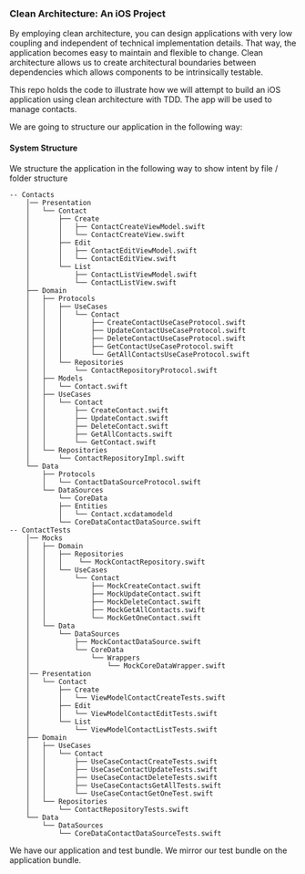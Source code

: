 ### Clean Architecture: An iOS Project

By employing clean architecture, you can design applications with very low coupling and independent of technical implementation details. That way, the application becomes easy to maintain and flexible to change. Clean architecture allows us to create architectural boundaries between dependencies which allows components to be intrinsically testable.

This repo holds the code to illustrate how we will attempt to build an iOS application using clean architecture with TDD. The app will be used to manage contacts.

We are going to structure our application in the following way:

#### System Structure
We structure the application in the following way to show intent by file / folder structure

```
-- Contacts
    │── Presentation
    │   └── Contact
    │       ├── Create
    │       │   ├── ContactCreateViewModel.swift
    │       │   └── ContactCreateView.swift
    │       ├── Edit
    │       │   ├── ContactEditViewModel.swift
    │       │   └── ContactEditView.swift
    │       └── List
    │           ├── ContactListViewModel.swift
    │           └── ContactListView.swift
    ├── Domain
    │   ├── Protocols
    │   │   ├── UseCases
    │   │   │   └── Contact
    │   │   │       ├── CreateContactUseCaseProtocol.swift
    │   │   │       ├── UpdateContactUseCaseProtocol.swift
    │   │   │       ├── DeleteContactUseCaseProtocol.swift
    │   │   │       ├── GetContactUseCaseProtocol.swift
    │   │   │       └── GetAllContactsUseCaseProtocol.swift
    │   │   └── Repositories
    │   │       └── ContactRepositoryProtocol.swift
    │   ├── Models
    │   │   └── Contact.swift
    │   ├── UseCases
    │   │   └── Contact
    │   │       ├── CreateContact.swift
    │   │       ├── UpdateContact.swift
    │   │       ├── DeleteContact.swift
    │   │       ├── GetAllContacts.swift
    │   │       └── GetContact.swift
    │   └── Repositories
    │       └── ContactRepositoryImpl.swift
    └── Data
        ├── Protocols
        │   └── ContactDataSourceProtocol.swift
        └── DataSources
            └── CoreData
            ├── Entities
            │   └── Contact.xcdatamodeld
            └── CoreDataContactDataSource.swift
-- ContactTests
    │── Mocks
    │   ├── Domain
    │   │   ├── Repositories
    │   │   │    └── MockContactRepository.swift
    │   │   └── UseCases
    │   │       └── Contact
    │   │           ├── MockCreateContact.swift
    │   │           ├── MockUpdateContact.swift
    │   │           ├── MockDeleteContact.swift
    │   │           ├── MockGetAllContacts.swift
    │   │           └── MockGetOneContact.swift  
    │   └── Data
    │       └── DataSources
    │           ├── MockContactDataSource.swift
    │           └── CoreData
    │               └── Wrappers
    │                   └── MockCoreDataWrapper.swift
    │── Presentation
    │   └── Contact
    │       ├── Create
    │       │   └── ViewModelContactCreateTests.swift
    │       ├── Edit
    │       │   └── ViewModelContactEditTests.swift
    │       └── List
    │           └── ViewModelContactListTests.swift
    ├── Domain
    │   ├── UseCases
    │   │   └── Contact
    │   │       ├── UseCaseContactCreateTests.swift
    │   │       ├── UseCaseContactUpdateTests.swift
    │   │       ├── UseCaseContactDeleteTests.swift
    │   │       ├── UseCaseContactsGetAllTests.swift
    │   │       └── UseCaseContactGetOneTest.swift
    │   └── Repositories
    │       └── ContactRepositoryTests.swift
    └── Data
        └── DataSources
            └── CoreDataContactDataSourceTests.swift

```

We have our application and test bundle. We mirror our test bundle on the application bundle.

